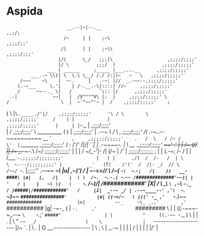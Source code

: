 # Aspida
                          __.--|~|--.__                               ,,;/;
                         /~     | |    ;~\                          ,;;;/;;'
                        /|      | |    ;~\\                      ,;;;;/;;;'
                       |/|      \_/   ;;;|\                    ,;;;;/;;;;'
                       |/ \          ;;;/  )                 ,;;;;/;;;;;'
                   ___ | ______     ;_____ |___....__      ,;;;;/;;;;;'
             ___.-~ \\(| \  \.\ \__/ /./ /:|)~   ~   \   ,;;;;/;;;;;'
         /~~~    ~\    |  ~-.     |   .-~: |//  _.-~~--,;;;;/;;;;;'
        (.-~___     \.'|    | /-.__.-\|::::| //~     ,;;;;/;;;;;'
        /      ~~--._ \|   /          `\:: |/      ,;;;;/;;;;;'
     .-|             ~~|   |  /V""""V\ |:  |     ,;;;;/;;;;;' \
    /                   \  |  ~`^~~^'~ |  /    ,;;;;/;;;;;'    ;
   (        \             \|`\._____./'|/    ,;;;;/;;;;;'      '\
  / \        \                             ,;;;;/;;;;;'     /    |
 |            |                          ,;;;;/;;;;;'      |     |
|`-._          |                       ,;;;;/;;;;;'              \
|             /                      ,;;;;/;;;;;'  \              \__________
(             )                 |  ,;;;;/;;;;;'      |        _.--~
 \          \/ \              ,  ;;;;;/;;;;;'       /(     .-~_..--~~~~~~~~~~
 \__         '  `       ,     ,;;;;;/;;;;;'    .   /  \   / /~
 /          \'  |`._______ ,;;;;;;/;;;;;;'    /   :    \/'/'       /|_/|   ``|
| _.-~~~~-._ |   \ __   .,;;;;;;/;;;;;;' ~~~~'   .'    | |       /~ (/\/    ||
/~ _.-~~~-._\    /~/   ;;;;;;;/;;;;;;;'          |    | |       / ~/_-'|-   /|
(/~         \| /' |   ;;;;;;/;;;;;;;;            ;   | |       (.-~;  /-   / |
|            /___ `-,;;;;;/;;;;;;;;'            |   | |      ,/)  /  /-   /  |
 \            \  `-.`---/;;;;;;;;;' |          _'   |T|    /'('  /  /|- _/  //
   \           /~~/ `-. |;;;;;''    ______.--~~ ~\  |u|  ,~)')  /   | \~-==//
     \      /~(   `-\  `-.`-;   /|    ))   __-####\ |a|   (,   /|    |  \
       \  /~.  `-.   `-.( `-.`~~ /##############'~~)| |   '   / |    |   ~\
        \(   \    `-._ /~)_/|  /############'       |X|      /  \     \_\  `\
        ,~`\  `-._  / )#####|/############'   /     |i|  _--~ _/ | .-~~____--'
       ,'\  `-._  ~)~~ `################'           |o| ((~>/~   \ (((' -_
     ,'   `-.___)~~      `#############             |n|           ~-_     ~\_
 _.,'        ,'           `###########              |g|            _-~-__    (
|  `-.     ,'              `#########       \       | |          ((.-~~~-~_--~
`\    `-.;'                  `#####"                | |           "     ((.-~~
  `-._   )               \     |   |        .       |  \                 "
      `~~  _/                  |    \               |   `---------------------
        |/~                `.  |     \        .     |  O    __.---------------
         |                   \ ;      \             |   _.-~
         |                    |        |            |  /  |
          |                   |         |           |/'  |
